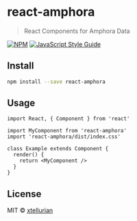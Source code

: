 # react-amphora

> React Components for Amphora Data

[![NPM](https://img.shields.io/npm/v/react-amphora.svg)](https://www.npmjs.com/package/react-amphora) [![JavaScript Style Guide](https://img.shields.io/badge/code_style-standard-brightgreen.svg)](https://standardjs.com)

## Install

```bash
npm install --save react-amphora
```

## Usage

```tsx
import React, { Component } from 'react'

import MyComponent from 'react-amphora'
import 'react-amphora/dist/index.css'

class Example extends Component {
  render() {
    return <MyComponent />
  }
}
```

## License

MIT © [xtellurian](https://github.com/xtellurian)

